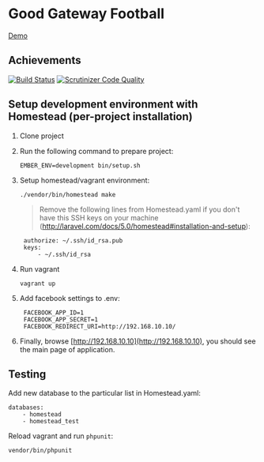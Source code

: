 # Good Gateway Football

<a href="http://ggf.demo.php.nixdev.co" target="_blank">Demo</a>

## Achievements

[![Build Status](https://travis-ci.org/nixsolutions/ggf.svg?branch=master)](https://travis-ci.org/nixsolutions/ggf)
[![Scrutinizer Code Quality](https://scrutinizer-ci.com/g/nixsolutions/ggf/badges/quality-score.png?b=master)](https://scrutinizer-ci.com/g/nixsolutions/ggf/?branch=master)

## Setup development environment with Homestead (per-project installation)

1. Clone project

2. Run the following command to prepare project:
	
    ```
    EMBER_ENV=development bin/setup.sh
	```
	
3. Setup homestead/vagrant environment:
	
    ```
    ./vendor/bin/homestead make
	```

	> Remove the following lines from Homestead.yaml if you don't have this SSH keys on your machine (http://laravel.com/docs/5.0/homestead#installation-and-setup):
	> 
        authorize: ~/.ssh/id_rsa.pub
        keys:
            - ~/.ssh/id_rsa
	    

4. Run vagrant
	
    ```
    vagrant up
    ```
    
5. Add facebook settings to .env:
	

        FACEBOOK_APP_ID=1
        FACEBOOK_APP_SECRET=1
        FACEBOOK_REDIRECT_URI=http://192.168.10.10/


6. Finally, browse [http://192.168.10.10](http://192.168.10.10), you should see the main page of application.


## Testing

Add new database to the particular list in Homestead.yaml:
```
databases:
    - homestead
    - homestead_test
```
Reload vagrant and run `phpunit`:
```
vendor/bin/phpunit
```
